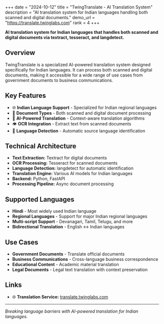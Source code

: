 +++
date = "2024-10-12"
title = "TwingTranslate - AI Translation System"
description = "AI translation system for Indian languages handling both scanned and digital documents."
demo_url = "https://translate.twinglabs.com"
rank = 4
+++

**AI translation system for Indian languages that handles both scanned and digital documents via textract, tesseract, and langdetect.**

## Overview

TwingTranslate is a specialized AI-powered translation system designed specifically for Indian languages. It can process both scanned and digital documents, making it accessible for a wide range of use cases from government documents to business communications.

## Key Features

- 🌐 **Indian Language Support** - Specialized for Indian regional languages
- 📄 **Document Types** - Both scanned and digital document processing
- 🤖 **AI-Powered Translation** - Context-aware translation algorithms
- 👁️ **OCR Integration** - Extract text from scanned documents
- 🎯 **Language Detection** - Automatic source language identification

## Technical Architecture

- **Text Extraction:** Textract for digital documents
- **OCR Processing:** Tesseract for scanned documents
- **Language Detection:** langdetect for automatic identification
- **Translation Engine:** Various AI models for Indian languages
- **Backend:** Python, FastAPI
- **Processing Pipeline:** Async document processing

## Supported Languages

- **Hindi** - Most widely used Indian language
- **Regional Languages** - Support for major Indian regional languages
- **Multi-script Support** - Devanagari, Tamil, Telugu, and more
- **Bidirectional Translation** - English ↔ Indian languages

## Use Cases

- **Government Documents** - Translate official documents
- **Business Communications** - Cross-language business correspondence
- **Educational Content** - Academic material translation
- **Legal Documents** - Legal text translation with context preservation


## Links

- 🌐 **Translation Service:** [translate.twinglabs.com](https://translate.twinglabs.com)

---

*Breaking language barriers with AI-powered translation for Indian languages.* 